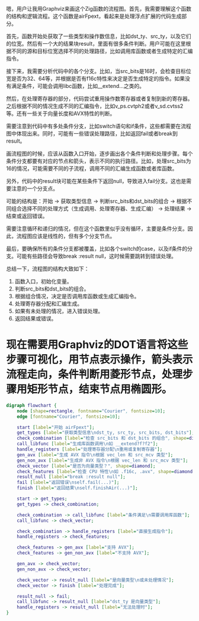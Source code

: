 嗯，用户让我用Graphviz来画这个Zig函数的流程图。首先，我需要理解这个函数的结构和逻辑流程。这个函数是airFpext，看起来是处理浮点扩展的代码生成部分。

首先，函数开始处获取了一些类型和操作数信息，比如dst_ty、src_ty，以及它们的位宽。然后有一个大的结果块result，里面有很多条件判断。用户可能在这里根据不同的源和目标位宽选择不同的处理路径，比如调用库函数或者生成特定的汇编指令。

接下来，我需要分析代码中的各个分支。比如，当src_bits是16时，会检查目标位宽是否为32、64等，并根据是否有f16c特性来决定是否生成特定的指令。如果没有满足条件，可能会调用libc函数，比如__extend...之类的。

然后，在处理寄存器的部分，代码尝试重用操作数寄存器或者复制到新的寄存器。之后根据不同的情况生成不同的汇编指令，比如v_ps.cvtph2或者v_sd.cvtss2等。还有一些关于向量长度和AVX特性的判断。

需要注意到代码中有多处条件分支，比如switch语句和if条件，这些都需要在流程图中体现出来。同时，可能有一些错误处理路径，比如返回fail或者break到result。

画流程图的时候，应该从函数入口开始，逐步画出各个条件判断和处理步骤。每个条件分支都要有对应的节点和箭头，表示不同的执行路径。比如，处理src_bits为16的情况，可能需要不同的子流程，调用不同的汇编生成函数或者库函数。

另外，代码中的result块可能在某些条件下返回null，导致进入fail分支。这也是需要注意的一个分支点。

可能的结构是：开始 -> 获取类型信息 -> 判断src_bits和dst_bits的组合 -> 根据不同组合选择不同的处理方式（生成调用、处理寄存器、生成汇编） -> 处理结果 -> 结束或返回错误。

需要注意循环和递归的情况，但在这个函数里似乎没有循环，主要是条件分支。因此，流程图应该是线性的，但有多个分支节点。

最后，要确保所有的条件分支都被覆盖，比如各个switch的case，以及if条件的分支。可能有些路径会导致break :result null，这时候需要跳转到错误处理。

总结一下，流程图的结构大致如下：

1. 函数入口，初始化变量。
2. 判断src_bits和dst_bits的组合。
3. 根据组合情况，决定是否调用库函数或生成汇编指令。
4. 处理寄存器分配和汇编生成。
5. 如果有未处理的情况，进入错误处理。
6. 返回结果或错误。

现在需要用Graphviz的DOT语言将这些步骤可视化，用节点表示操作，箭头表示流程走向，条件判断用菱形节点，处理步骤用矩形节点，结束节点用椭圆形。
================================================
```dot
digraph flowchart {
    node [shape=rectangle, fontname="Courier", fontsize=10];
    edge [fontname="Courier", fontsize=10];

    start [label="开始 airFpext"];
    get_types [label="获取类型信息\ndst_ty, src_ty, src_bits, dst_bits"];
    check_combination [label="检查 src_bits 和 dst_bits 的组合", shape=diamond];
    call_libfunc [label="生成库函数调用\n如 __extend?f?f2"];
    handle_registers [label="处理寄存器分配\n重用或复制寄存器"];
    gen_avx [label="生成 AVX 指令\n根据 vec_len 和 src_mcv 类型"];
    gen_non_avx [label="生成非 AVX 指令\n根据 vec_len 和 src_mcv 类型"];
    check_vector [label="是否为向量类型？", shape=diamond];
    check_features [label="检查 CPU 特性\n如 .f16c, .avx", shape=diamond];
    result_null [label="break :result null"];
    fail [label="返回错误\nself.fail(...)"];
    finish [label="返回结果\nself.finishAir(...)"];

    start -> get_types;
    get_types -> check_combination;

    check_combination -> call_libfunc [label="条件满足\n需要调用库函数"];
    call_libfunc -> check_vector;

    check_combination -> handle_registers [label="直接生成指令"];
    handle_registers -> check_features;

    check_features -> gen_avx [label="支持 AVX"];
    check_features -> gen_non_avx [label="不支持 AVX"];

    gen_avx -> check_vector;
    gen_non_avx -> check_vector;

    check_vector -> result_null [label="是向量类型\n或未处理情况"];
    check_vector -> finish [label="处理完成"];

    result_null -> fail;
    call_libfunc -> result_null [label="dst_ty 是向量类型"];
    handle_registers -> result_null [label="无法处理时"];
}
```